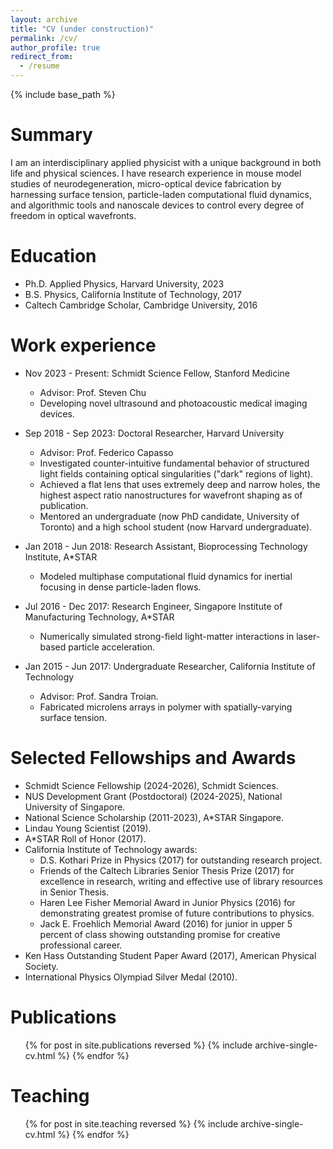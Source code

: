 ```yaml
---
layout: archive
title: "CV (under construction)"
permalink: /cv/
author_profile: true
redirect_from:
  - /resume
---
```


{% include base_path %}

Summary
======
I am an interdisciplinary applied physicist with a unique background in both life and physical sciences. I have research experience in mouse model studies of neurodegeneration, micro-optical device fabrication by harnessing surface tension, particle-laden computational fluid dynamics, and algorithmic tools and nanoscale devices to control every degree of freedom in optical wavefronts.

Education
======
* Ph.D. Applied Physics, Harvard University, 2023
* B.S. Physics, California Institute of Technology, 2017
* Caltech Cambridge Scholar, Cambridge University, 2016

Work experience
======
* Nov 2023 - Present: Schmidt Science Fellow, Stanford Medicine
  * Advisor: Prof. Steven Chu
  * Developing novel ultrasound and photoacoustic medical imaging devices.

* Sep 2018 - Sep 2023: Doctoral Researcher, Harvard University
  * Advisor: Prof. Federico Capasso
  * Investigated counter-intuitive fundamental behavior of structured light fields containing optical singularities ("dark" regions of light).
  * Achieved a flat lens that uses extremely deep and narrow holes, the highest aspect ratio nanostructures for wavefront shaping as of publication.
  * Mentored an undergraduate (now PhD candidate, University of Toronto) and a high school student (now Harvard undergraduate).

* Jan 2018 - Jun 2018: Research Assistant, Bioprocessing Technology Institute, A*STAR
  * Modeled multiphase computational fluid dynamics  for inertial focusing in dense particle-laden flows.
 
* Jul 2016 - Dec 2017: Research Engineer, Singapore Institute of Manufacturing Technology, A*STAR
  * Numerically simulated strong-field light-matter interactions in laser-based particle acceleration.
 
* Jan 2015 - Jun 2017: Undergraduate Researcher, California Institute of Technology
  * Advisor: Prof. Sandra Troian.
  * Fabricated microlens arrays in polymer with spatially-varying surface tension.
 
Selected Fellowships and Awards
======
* Schmidt Science Fellowship (2024-2026), Schmidt Sciences.
* NUS Development Grant (Postdoctoral) (2024-2025), National University of Singapore.
* National Science Scholarship (2011-2023), A*STAR Singapore.
* Lindau Young Scientist (2019).
* A*STAR Roll of Honor (2017).
* California Institute of Technology awards: 
  * D.S. Kothari Prize in Physics (2017) for outstanding research project.
  * Friends of the Caltech Libraries Senior Thesis Prize (2017) for excellence in research, writing and effective use of library resources in Senior Thesis.
  * Haren Lee Fisher Memorial Award in Junior Physics (2016) for demonstrating greatest promise of future contributions to physics.
  * Jack E. Froehlich Memorial Award (2016) for junior in upper 5 percent of class showing outstanding promise for creative professional career.
* Ken Hass Outstanding Student Paper Award (2017), American Physical Society.
* International Physics Olympiad Silver Medal (2010). 

Publications
======
  <ul>{% for post in site.publications reversed %}
    {% include archive-single-cv.html %}
  {% endfor %}</ul>
  
Teaching
======
  <ul>{% for post in site.teaching reversed %}
    {% include archive-single-cv.html %}
  {% endfor %}</ul>
  

